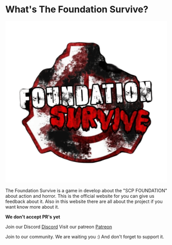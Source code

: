 # What's The Foundation Survive?

![SCP-LOGO](/public/images/Icon_SCP.png)

The Foundation Survive is a game in develop about the "SCP FOUNDATION" about action and horror.
This is the official website for you can give us feedback about it.
Also in this website there are all about the project if you want know more about it.

**We don't accept PR's yet**

Join our Discord [Discord](https://discord.gg/uW7CxedBPT)
Visit our patreon [Patreon](https://www.patreon.com/c/ImpStructorsStudio?utm_medium=unknown&utm_source=join_link&utm_campaign=creatorshare_creator&utm_content=copyLink)

Join to our community. We are waiting you :)
And don't forget to support it.